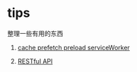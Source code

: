 # tips
整理一些有用的东西

1. [cache prefetch preload serviceWorker](https://github.com/501981732/tips/blob/master/other/cache.md)

2. [RESTful API](https://github.com/501981732/tips/blob/master/other/RESTful.md)